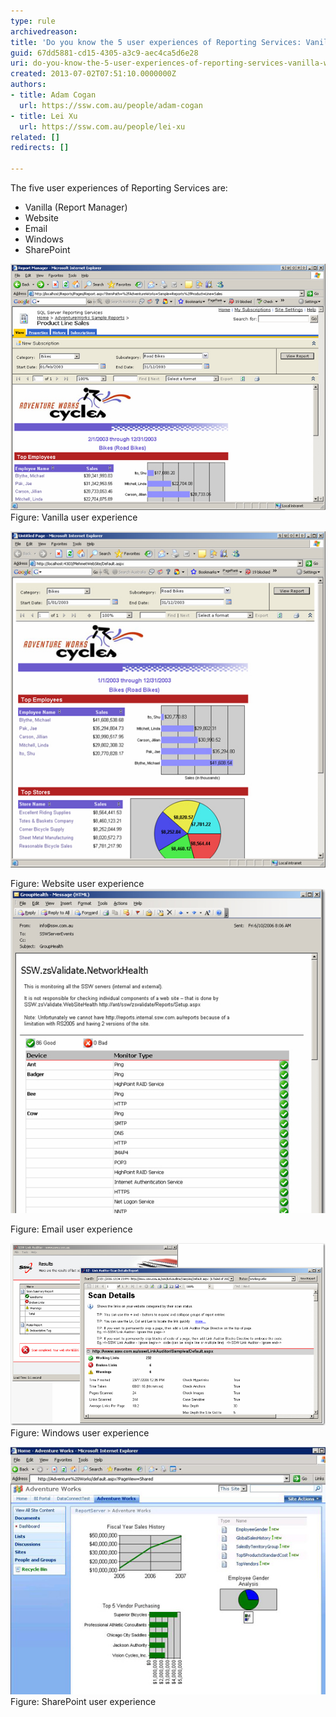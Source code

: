 ```yaml
---
type: rule
archivedreason: 
title: 'Do you know the 5 user experiences of Reporting Services: Vanilla, Website, Email, Windows and SharePoint'
guid: 67dd5881-cd15-4305-a3c9-aec4ca5d6e28
uri: do-you-know-the-5-user-experiences-of-reporting-services-vanilla-website-email-windows-and-sharepoint
created: 2013-07-02T07:51:10.0000000Z
authors:
- title: Adam Cogan
  url: https://ssw.com.au/people/adam-cogan
- title: Lei Xu
  url: https://ssw.com.au/people/lei-xu
related: []
redirects: []

---
```


The five user experiences of Reporting Services are:

* Vanilla (Report Manager)
* Website
* Email
* Windows
* SharePoint



<!--endintro-->

![ReportingServicesVanillaExample.jpg](ReportingServicesVanillaExample.jpg)Figure: Vanilla user experience

![ReportingServicesWebsiteUExample.jpg](ReportingServicesWebsiteUExample.jpg)

Figure: Website user experience![ReportingServicesEmailUExample.jpg](ReportingServicesEmailUExample.jpg)

Figure: Email user experience

![](ReportingServicesWindowsUExample.jpg)
Figure: Windows user experience

![ReportingServicesSharePointReportingUI.jpg](ReportingServicesSharePointReportingUI.jpg) 
Figure: SharePoint user experience
